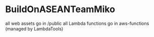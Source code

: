 # BuildOnASEANTeamMiko
all web assets go in /public
all Lambda functions go in aws-functions (managed by LambdaTools)
